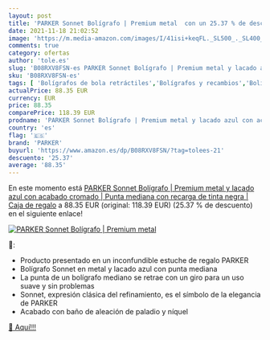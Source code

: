 ```yaml
---
layout: post
title: 'PARKER Sonnet Bolígrafo | Premium metal  con un 25.37 % de descuento'
date: 2021-11-18 21:02:52
image: 'https://m.media-amazon.com/images/I/41isi+keqFL._SL500_._SL400_.jpg'
comments: true
category: ofertas
author: 'tole.es'
slug: 'B08RXV8FSN-es PARKER Sonnet Bolígrafo | Premium metal y lacado azul con...'
sku: 'B08RXV8FSN-es'
tags: [ 'Bolígrafos de bola retráctiles','Bolígrafos y recambios','Bolígrafos, lápices y útiles de escritura','Oficina y papelería','bolígrafo','parker', ]
actualPrice: 88.35 EUR
currency: EUR
price: 88.35
comparePrice: 118.39 EUR
prodname: 'PARKER Sonnet Bolígrafo | Premium metal y lacado azul con acabado cromado | Punta mediana con recarga de tinta negra | Caja de regalo'
country: 'es'
flag: '🇪🇸'
brand: 'PARKER'
buyurl: 'https://www.amazon.es/dp/B08RXV8FSN/?tag=tolees-21'
descuento: '25.37'
average: '88.35'
---
```


En este momento está [PARKER Sonnet Bolígrafo | Premium metal y lacado azul con acabado cromado | Punta mediana con recarga de tinta negra | Caja de regalo](https://www.amazon.es/dp/B08RXV8FSN/?tag=tolees-21) a 88.35 EUR (original: 118.39 EUR) (25.37 %  de descuento) en el siguiente enlace!

[![PARKER Sonnet Bolígrafo | Premium metal ](https://m.media-amazon.com/images/I/41isi+keqFL._SL500_._SL400_.jpg)](https://www.amazon.es/dp/B08RXV8FSN/?tag=tolees-21)

🔎:

- Producto presentado en un inconfundible estuche de regalo PARKER
- Bolígrafo Sonnet en metal y lacado azul con punta mediana
- La punta de un bolígrafo mediano se retrae con un giro para un uso suave y sin problemas
- Sonnet, expresión clásica del refinamiento, es el símbolo de la elegancia de PARKER
- Acabado con baño de aleación de paladio y níquel

[🛒 Aquí!!!](https://www.amazon.es/dp/B08RXV8FSN/?tag=tolees-21)
